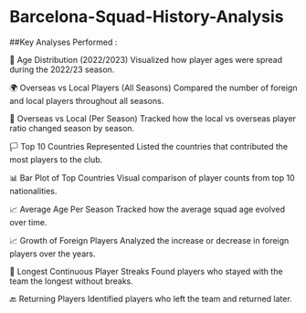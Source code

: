# Barcelona-Squad-History-Analysis
##Key Analyses Performed : 

🔢 Age Distribution (2022/2023)
Visualized how player ages were spread during the 2022/23 season.

🌍 Overseas vs Local Players (All Seasons)
Compared the number of foreign and local players throughout all seasons.

📆 Overseas vs Local (Per Season)
Tracked how the local vs overseas player ratio changed season by season.

🏳️ Top 10 Countries Represented
Listed the countries that contributed the most players to the club.

📊 Bar Plot of Top Countries
Visual comparison of player counts from top 10 nationalities.

📈 Average Age Per Season
Tracked how the average squad age evolved over time.

📈 Growth of Foreign Players
Analyzed the increase or decrease in foreign players over the years.

🔁 Longest Continuous Player Streaks
Found players who stayed with the team the longest without breaks.

🔙 Returning Players
Identified players who left the team and returned later.
